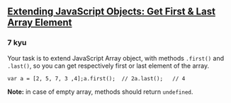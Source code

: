 <h2><a href=https://www.codewars.com/kata/581351c40d8f13bc450008b8/train/javascript target="_blank">Extending JavaScript Objects: Get First & Last Array Element</a></h2><h3>7 kyu</h3><p>Your task is to extend JavaScript Array object, with methods <code>.first()</code> and <code>.last()</code>, so you can get respectively first or last element of the array.</p><pre><code class="language-javascript"><span class="cm-keyword">var</span> <span class="cm-def">a</span> <span class="cm-operator">=</span> [<span class="cm-number">2</span>, <span class="cm-number">5</span>, <span class="cm-number">7</span>, <span class="cm-number">3</span> ,<span class="cm-number">4</span>];<span class="cm-variable">a</span>.<span class="cm-property">first</span>();  <span class="cm-comment">// 2</span><span class="cm-variable">a</span>.<span class="cm-property">last</span>();   <span class="cm-comment">// 4</span></code></pre><p><strong>Note:</strong> in case of empty array, methods should return <code>undefined</code>.</p>